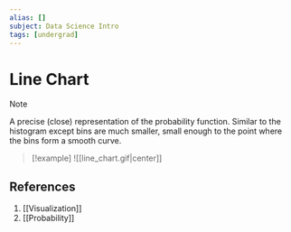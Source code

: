 ```yaml
---
alias: []
subject: Data Science Intro
tags: [undergrad]
---
```

# Line Chart

> [!note]
> A precise (close) representation of the probability function. Similar to the histogram except bins are much smaller, small enough to the point where the bins form a smooth curve.

>[!example]
![[line_chart.gif|center]]

## References
1. [[Visualization]]
2. [[Probability]]
